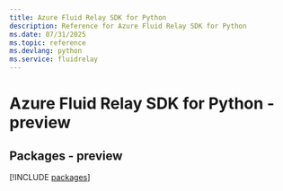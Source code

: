 ```yaml
---
title: Azure Fluid Relay SDK for Python
description: Reference for Azure Fluid Relay SDK for Python
ms.date: 07/31/2025
ms.topic: reference
ms.devlang: python
ms.service: fluidrelay
---
```

# Azure Fluid Relay SDK for Python - preview
## Packages - preview
[!INCLUDE [packages](fluid-relay-index.md)]